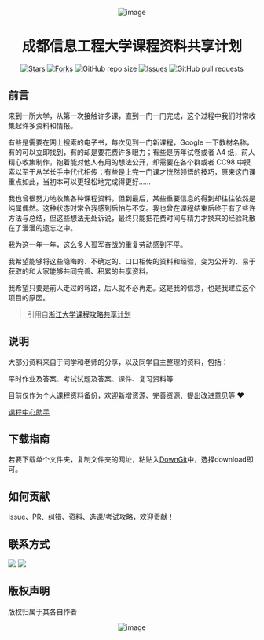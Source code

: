 <div align=center>
  
![image](https://github.com/ooyq/cuit-course/assets/120553430/333e8a85-fec1-458b-97f1-d07cb07ab7ea)
  
  # 成都信息工程大学课程资料共享计划

[![Stars](https://img.shields.io/github/stars/ooyq/cuit-course.svg)](https://github.com/ooyq/cuit-course/stargazers)
[![Forks](https://img.shields.io/github/forks/ooyq/cuit-course.svg)](https://github.com/ooyq/cuit-course/network/members)
![GitHub repo size](https://img.shields.io/github/repo-size/ooyq/cuit-course.svg)
[![Issues](https://img.shields.io/github/issues/ooyq/cuit-course.svg)]()
![GitHub pull requests](https://img.shields.io/github/issues-pr/ooyq/cuit-course.svg)
  
</div>
  
 ## 前言
 <p>
来到一所大学，从第一次接触许多课，直到一门一门完成，这个过程中我们时常收集起许多资料和情报。

有些是需要在网上搜索的电子书，每次见到一门新课程，Google 一下教材名称，有的可以立即找到，有的却是要花费许多眼力；有些是历年试卷或者 A4 纸，前人精心收集制作，抱着能对他人有用的想法公开，却需要在各个群或者 CC98 中摸索以至于从学长手中代代相传；有些是上完一门课才恍然领悟的技巧，原来这门课重点如此，当初本可以更轻松地完成得更好……

我也曾很努力地收集各种课程资料，但到最后，某些重要信息的得到却往往依然是纯属偶然。这种状态时常令我感到后怕与不安。我也曾在课程结束后终于有了些许方法与总结，但这些想法无处诉说，最终只能把花费时间与精力才换来的经验耗散在了漫漫的遗忘之中。

我为这一年一年，这么多人孤军奋战的重复劳动感到不平。

我希望能够将这些隐晦的、不确定的、口口相传的资料和经验，变为公开的、易于获取的和大家能够共同完善、积累的共享资料。

我希望只要是前人走过的弯路，后人就不必再走。这是我的信念，也是我建立这个项目的原因。
</p>

> 引用自[浙江大学课程攻略共享计划](https://github.com/QSCTech/zju-icicles)

## 说明
大部分资料来自于同学和老师的分享，以及同学自主整理的资料，包括：

平时作业及答案、考试试题及答案、课件、复习资料等

目前仅作为个人课程资料备份，欢迎新增资源、完善资源、提出改进意见等 :heart:

[课程中心助手](https://github.com/ooyq/cuit-helper)

## 下载指南
  若要下载单个文件夹，复制文件夹的网址，粘贴入[DownGit](https://minhaskamal.github.io/DownGit/#/home)中，选择download即可。
  
## 如何贡献
Issue、PR、纠错、资料、选课/考试攻略，欢迎贡献！

## 联系方式
<a target="_blank" href="mailto:oooooyq@gmail.com"><img src="https://img.shields.io/badge/-Gmail-blue?style=for-the-badge&logo=Gmail&logoColor=white"></img></a>
<a target="_blank" href="mailto:cuit@email.com"><img src="https://img.shields.io/badge/-Email-blue?style=for-the-badge&logo=email&logoColor=white"></img></a>

## 版权声明
版权归属于其各自作者

<div align=center>
  
![image](https://github.com/ooyq/cuit-course/assets/120553430/5c727622-3719-4b59-9d12-af403a17c67c)
  
</div>
  
